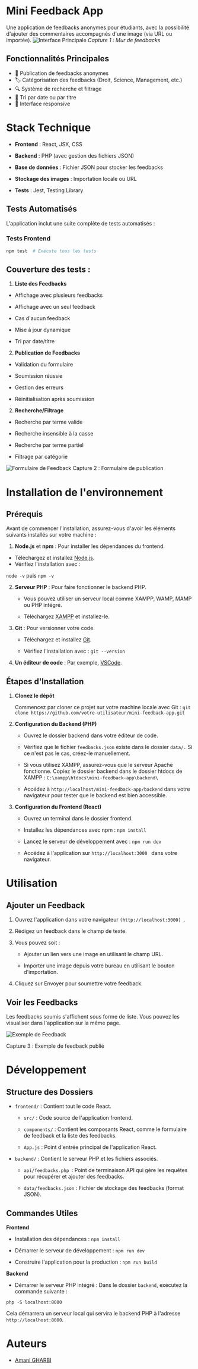 # Mini Feedback App

Une application de feedbacks anonymes pour étudiants, avec la possibilité d'ajouter des commentaires accompagnés d'une image (via URL ou importée).
![Interface Principale](./frontend/src/assets/cap1.png)
*Capture 1 : Mur de feedbacks*
## Fonctionnalités Principales

- 📝 Publication de feedbacks anonymes
- 🏷️ Catégorisation des feedbacks (Droit, Science, Management, etc.)
- 🔍 Système de recherche et filtrage
- 📅 Tri par date ou par titre
- 📱 Interface responsive
  
# Stack Technique

- **Frontend** : React, JSX, CSS

- **Backend** : PHP (avec gestion des fichiers JSON)

- **Base de données** : Fichier JSON pour stocker les feedbacks

- **Stockage des images** : Importation locale ou URL
- **Tests** : Jest, Testing Library
## Tests Automatisés

L'application inclut une suite complète de tests automatisés :

### Tests Frontend

```bash
npm test  # Exécute tous les tests
```

## Couverture des tests :

1. **Liste des Feedbacks**

- Affichage avec plusieurs feedbacks

- Affichage avec un seul feedback

- Cas d'aucun feedback

- Mise à jour dynamique

- Tri par date/titre

2. **Publication de Feedbacks**

- Validation du formulaire

- Soumission réussie

- Gestion des erreurs

- Réinitialisation après soumission

2. **Recherche/Filtrage**

- Recherche par terme valide

- Recherche insensible à la casse

- Recherche par terme partiel

- Filtrage par catégorie
  
![Formulaire de Feedback](./frontend/src/assets/cap2.png)
Capture 2 : Formulaire de publication


# Installation de l'environnement

## Prérequis

Avant de commencer l'installation, assurez-vous d'avoir les éléments suivants installés sur votre machine :

1. **Node.js** et **npm** : Pour installer les dépendances du frontend.

- Téléchargez et installez [Node.js](https://nodejs.org/fr).
- Vérifiez l'installation avec :

`node -v`
puis
 `npm -v`

2. **Serveur PHP** : Pour faire fonctionner le backend PHP.

    - Vous pouvez utiliser un serveur local comme XAMPP, WAMP, MAMP ou PHP intégré.

    - Téléchargez [XAMPP](https://www.apachefriends.org) et installez-le.

3. **Git** : Pour versionner votre code.

    - Téléchargez et installez [Git](https://git-scm.com/).
    
    - Vérifiez l'installation avec : `git --version`

4.  **Un éditeur de code** : Par exemple, [VSCode](https://code.visualstudio.com/).

## Étapes d'Installation

1. **Clonez le dépôt**

    Commencez par cloner ce projet sur votre machine locale avec Git : `git clone https://github.com/votre-utilisateur/mini-feedback-app.git`

2. **Configuration du Backend (PHP)**

    - Ouvrez le dossier backend dans votre éditeur de code.

    - Vérifiez que le fichier `feedbacks.json` existe dans le dossier `data/.` Si ce n'est pas le cas, créez-le manuellement.

    - Si vous utilisez XAMPP, assurez-vous que le serveur Apache fonctionne. Copiez le dossier backend dans le dossier htdocs de XAMPP : `C:\xampp\htdocs\mini-feedback-app\backend\`

    - Accédez à `http://localhost/mini-feedback-app/backend` dans votre navigateur pour tester que le backend est bien accessible.

3. **Configuration du Frontend (React)**

    - Ouvrez un terminal dans le dossier frontend.

    - Installez les dépendances avec npm : `npm install`

    - Lancez le serveur de développement avec : `npm run dev`

    - Accédez à l'application sur `http://localhost:3000 ` dans votre navigateur.

# Utilisation

## Ajouter un Feedback

1. Ouvrez l'application dans votre navigateur `(http://localhost:3000) `.

2. Rédigez un feedback dans le champ de texte.

3. Vous pouvez soit :

     - Ajouter un lien vers une image en utilisant le champ URL.

     - Importer une image depuis votre bureau en utilisant le bouton d'importation.

4. Cliquez sur Envoyer pour soumettre votre feedback.

## Voir les Feedbacks

Les feedbacks soumis s'affichent sous forme de liste. Vous pouvez les visualiser dans l'application sur la même page.

![Exemple de Feedback](./frontend/src/assets/cap3.png)

Capture 3 : Exemple de feedback publié


# Développement

## Structure des Dossiers

- `frontend/` : Contient tout le code React.

    - `src/` : Code source de l'application frontend.

    - `components/` : Contient les composants React, comme le formulaire de feedback et la liste des feedbacks.

    - `App.js` : Point d'entrée principal de l'application React.

- `backend/` : Contient le serveur PHP et les fichiers associés.

    - `api/feedbacks.php `: Point de terminaison API qui gère les requêtes pour récupérer et ajouter des feedbacks.

    - `data/feedbacks.json` : Fichier de stockage des feedbacks (format JSON).

## Commandes Utiles

**Frontend**

- Installation des dépendances : `npm install`

- Démarrer le serveur de développement : `npm run dev`

- Construire l'application pour la production : `npm run build`

**Backend**

- Démarrer le serveur PHP intégré : Dans le dossier `backend`, exécutez la commande suivante :

`php -S localhost:8000`

Cela démarrera un serveur local qui servira le backend PHP à l'adresse `http://localhost:8000`.

# Auteurs

- [Amani GHARBI](https://github.com/amanigharbi)
